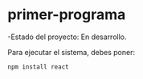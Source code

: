 <h1> primer-programa</h1>

-Estado del proyecto: En desarrollo.

Para ejecutar el sistema, debes poner:

```npm install react```
